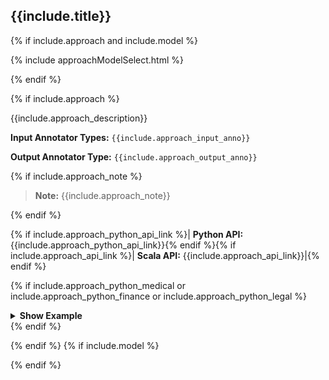 
<div class="tabs-box" markdown="1">

## {{include.title}}

{% if include.approach and include.model %}

{% include approachModelSelect.html %}

{% endif %}

{% if include.approach %}

<div class="h3-box approach-content" markdown="1">

{{include.approach_description}}

**Input Annotator Types:** `{{include.approach_input_anno}}`

**Output Annotator Type:** `{{include.approach_output_anno}}`

{% if include.approach_note %}

> **Note:** {{include.approach_note}}

{% endif %}

{% if include.approach_python_api_link %}| **Python API:** {{include.approach_python_api_link}}{% endif %}{% if include.approach_api_link %}| **Scala API:** {{include.approach_api_link}}|{% endif %}

{% if include.approach_python_medical or include.approach_python_finance or include.approach_python_legal %}

<details>

<summary class="button"><b>Show Example</b></summary>

<div class="tabs-box test-approach" markdown="1">

{% include programmingLanguageSelectScalaPython.html %}

<div class="tabs-box-medic-inner tabs-wrapper highlighter-rouge language-python active" markdown="1">

<div class="top_tab_li toptab-second"  markdown="1">
{% if include.approach_python_medical %}<button data-type="medical" class="tab-li-inner"  markdown="1">Medical</button>{% endif %}{% if include.approach_python_finance %}<button data-type="finance" class="tab-li-inner"  markdown="1">Finance</button>{% endif %}{% if include.approach_python_legal %}<button data-type="legal" class="tab-li-inner"  markdown="1">Legal</button>{% endif %}
</div>

{% if include.approach_python_medical %}

<div class="tabs-box-medic-inner-second highlighter-rouge language-medical" markdown="1">

```python
{{include.approach_python_medical}}
```

</div>

{% endif %}
{% if include.approach_python_finance %}

<div class="tabs-box-medic-inner-second highlighter-rouge language-finance" markdown="1">

```python
{{include.approach_python_finance}}
```

</div>

{% endif %}
{% if include.approach_python_legal %}

<div class="tabs-box-medic-inner-second highlighter-rouge language-legal" markdown="1">

```python
{{include.approach_python_legal}}
```

</div>

{% endif %}

</div>
<div class="tabs-box-medic-inner tabs-wrapper highlighter-rouge language-scala" markdown="1">

<div class="top_tab_li toptab-second"  markdown="1">
{% if include.approach_scala_medical %}<button data-type="medical" class="tab-li-inner"  markdown="1">Medical</button>{% endif %}{% if include.approach_scala_finance %}<button data-type="finance" class="tab-li-inner"  markdown="1">Finance</button>{% endif %}{% if include.approach_scala_legal %}<button data-type="legal" class="tab-li-inner"  markdown="1">Legal</button>{% endif %}
</div>

{% if include.approach_scala_medical %}

<div class="tabs-box-medic-inner-second highlighter-rouge language-medical" markdown="1">

```scala
{{include.approach_scala_medical}}
```

</div>

{% endif %}
{% if include.approach_scala_finance %}

<div class="tabs-box-medic-inner-second highlighter-rouge language-finance" markdown="1">

```scala
{{include.approach_scala_finance}}
```

</div>

{% endif %}
{% if include.approach_scala_legal %}

<div class="tabs-box-medic-inner-second highlighter-rouge language-legal" markdown="1">

```scala
{{include.approach_scala_legal}}
```

</div>

{% endif %}

</div>

</div>

</details>
{% endif %}

</div>

{% endif %}
{% if include.model %}

<div class="h3-box model-content" markdown="1" {% if include.approach %} style="display: none;" {% endif %}>

{{include.model_description}}

**Input Annotator Types:** `{{include.model_input_anno}}`

**Output Annotator Type:** `{{include.model_output_anno}}`

{% if include.model_note %}

> **Note:** {{include.model_note}}

{% endif %}

{% if include.model_python_api_link %}| **Python API:** {{include.model_python_api_link}}{% endif %}{% if include.model_api_link %}| **Scala API:** {{include.model_api_link}}|{% endif %}

{% if include.model_python_medical or include.model_python_finance or include.model_python_legal %}

<details>

<summary class="button"><b>Show Example</b></summary>

<div class="tabs-box" markdown="1">

{% include programmingLanguageSelectScalaPython.html %}

<div class="tabs-box-medic-inner tabs-wrapper highlighter-rouge language-python active" markdown="1">

<div class="top_tab_li toptab-second"  markdown="1">
{% if include.model_python_medical %}<button data-type="medical" class="tab-li-inner"  markdown="1">Medical</button>{% endif %}{% if include.model_python_finance %}<button data-type="finance" class="tab-li-inner"  markdown="1">Finance</button>{% endif %}{% if include.model_python_legal %}<button data-type="legal" class="tab-li-inner"  markdown="1">Legal</button>{% endif %}
</div>

{% if include.model_python_medical %}

<div class="tabs-box-medic-inner-second highlighter-rouge language-medical" markdown="1">

```python
{{include.model_python_medical}}
```

</div>

{% endif %}
{% if include.model_python_finance %}

<div class="tabs-box-medic-inner-second highlighter-rouge language-finance" markdown="1">

```python
{{include.model_python_finance}}
```

</div>

{% endif %}
{% if include.model_python_legal %}


<div class="tabs-box-medic-inner-second highlighter-rouge language-legal" markdown="1">

```python
{{include.model_python_legal}}
```

</div>

{% endif %}

</div>
<div class="tabs-box-medic-inner tabs-wrapper highlighter-rouge language-scala" markdown="1">

<div class="top_tab_li toptab-second"  markdown="1">
{% if include.model_scala_medical %}<button data-type="medical" class="tab-li-inner"  markdown="1">Medical</button>{% endif %}{% if include.model_scala_finance %}<button data-type="finance" class="tab-li-inner"  markdown="1">Finance</button>{% endif %}{% if include.model_scala_finance %}<button data-type="legal" class="tab-li-inner"  markdown="1">Legal</button>{% endif %}
</div>

{% if include.model_scala_medical %}

<div class="tabs-box-medic-inner-second highlighter-rouge language-medical" markdown="1">

```scala
{{include.model_scala_medical}}
```

</div>

{% endif %}
{% if include.model_scala_finance %}


<div class="tabs-box-medic-inner-second highlighter-rouge language-finance" markdown="1">

```scala
{{include.model_scala_finance}}
```

</div>

{% endif %}
{% if include.model_scala_legal %}


<div class="tabs-box-medic-inner-second highlighter-rouge language-legal" markdown="1">

```scala
{{include.model_scala_legal}}
```

</div>

{% endif %}

</div>

</div>

</details>
{% endif %}

</div>
{% endif %}

</div>
